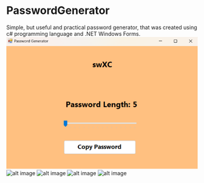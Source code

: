 # PasswordGenerator
Simple, but useful and practical password generator, that was created using c# programming language and .NET Windows Forms.
![alt image](https://github.com/romannomad/PasswordGenerator/blob/master/1.png)
![alt image]()
![alt image]()
![alt image]()
![alt image]()
